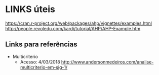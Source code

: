 # LINKS úteis
https://cran.r-project.org/web/packages/ahp/vignettes/examples.html http://people.revoledu.com/kardi/tutorial/AHP/AHP-Example.htm 

## Links para referências

* Multicriterio
  - Acesso: 4/03/2018
http://www.andersonmedeiros.com/analise-multicriterio-em-sig-1/ 

